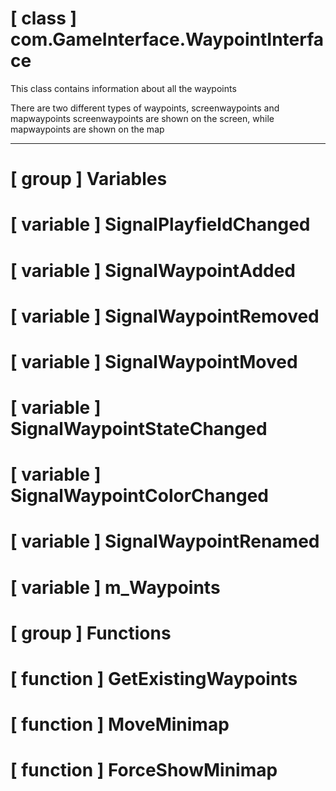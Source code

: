 # [ class ] com.GameInterface.WaypointInterface

This class contains information about all the waypoints

There are two different types of waypoints, screenwaypoints and mapwaypoints screenwaypoints are shown on the screen, while mapwaypoints are shown on the map

---

# [ group ] Variables

# [ variable ] SignalPlayfieldChanged

# [ variable ] SignalWaypointAdded

# [ variable ] SignalWaypointRemoved

# [ variable ] SignalWaypointMoved

# [ variable ] SignalWaypointStateChanged

# [ variable ] SignalWaypointColorChanged

# [ variable ] SignalWaypointRenamed

# [ variable ] m_Waypoints

# [ group ] Functions

# [ function ] GetExistingWaypoints

# [ function ] MoveMinimap

# [ function ] ForceShowMinimap

